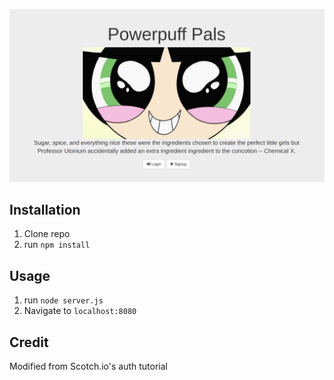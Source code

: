 ![screenshot of login](https://raw.githubusercontent.com/ehcodes/personal-auth/master/public/img/screenshot.png)

## Installation

1. Clone repo
2. run `npm install`

## Usage

1. run `node server.js`
2. Navigate to `localhost:8080`

## Credit
Modified from Scotch.io's auth tutorial
